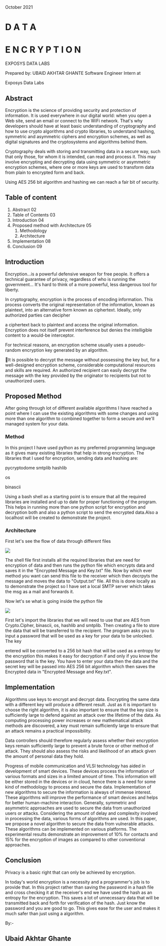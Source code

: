 October 2021

# **D A T A**

# **E N C R Y P T I O N**

EXPOSYS DATA LABS

Prepared by: UBAID AKHTAR GHANTE Software Engineer Intern at

Exposys Data Labs


## **Abstract**

Encryption is the science of providing security and protection of information. It is used everywhere in our digital world: when you open a Web site, send an email or connect to the WiFi network. That's why developers should have at least basic understanding of cryptography and how to use crypto algorithms and crypto libraries, to understand hashing, symmetric and asymmetric ciphers and encryption schemes, as well as digital signatures and the cryptosystems and algorithms behind them.

Cryptography deals with storing and transmitting data in a secure way, such that only those, for whom it is intended, can read and process it. This may involve encrypting and decrypting data using symmetric or asymmetric encryption schemes, where one or more keys are used to transform data from plain to encrypted form and back.

Using AES 256 bit algorithm and hashing we can reach a fair bit of security.

## **Table of content**

1. Abstract 02
1. Table of Contents 03
1. Introduction 04
1. Proposed method with Architecture 05
   1. Methodology
   1. Architecture
1. Implementation 08
1. Conclusion 09

## **Introduction**

Encryption...is a powerful defensive weapon for free people. It offers a technical guarantee of privacy, regardless of who is running the government... It's hard to think of a more powerful, less dangerous tool for liberty.

In cryptography, encryption is the process of encoding information. This process converts the original representation of the information, known as plaintext, into an alternative form known as ciphertext. Ideally, only authorized parties can decipher

a ciphertext back to plaintext and access the original information. Encryption does not itself prevent interference but denies the intelligible content to a would-be interceptor.

For technical reasons, an encryption scheme usually uses a pseudo- random encryption key generated by an algorithm.

It is possible to decrypt the message without possessing the key but, for a well-designed encryption scheme, considerable computational resources and skills are required. An authorized recipient can easily decrypt the message with the key provided by the originator to recipients but not to unauthorized users.

## **Proposed Method**

After going through lot of different available algorithms I have reached a point where I can use the existing algorithms with some changes and using more than one algorithm to combined together to form a secure and we'll managed system for your data.

### Method

In this project I have used python as my preferred programming language as it gives many existing libraries that help in strong encryption. The libraries that I used for encryption, sending data and hashing are:

pycryptodome smtplib hashlib

os

binascii

Using a bash shell as a starting point is to ensure that all the required libraries are installed and up to date for proper functioning of the program. This helps in running more than one python script for encryption and decryption both and also a python script to send the encrypted data.Also a localhost will be created to demonstrate the project.

### **Architecture**

First let's see the flow of data through different files

![](Aspose.Words.6d54d81f-9d05-4464-b166-81b69de2120c.007.jpeg)

The shell file first installs all the required libraries that are need for encryption of data and then runs the python file which encrypts data and saves it in the "Encrypted Message and Key.txt" file. Now by which ever method you want can send this file to the receiver which then decrpyts the message and moves the data to "Output.txt" file. All this is done locally as to demonstrate the project so I have set a local SMTP server which takes the msg as a mail and forwards it.

Now let's se what is going inside the python file

![](Aspose.Words.6d54d81f-9d05-4464-b166-81b69de2120c.008.jpeg)

First let's import the libraries that we will need to use that are AES from Crypto.Cipher, binascii, os, hashlib and smtplib. Then creating a file to store the data that will be transferred to the recipient. The program asks you to input a password that will be used as a key for your data to be unlocked. The key

entered will be converted to a 256 bit hash that will be used as a entropy for the encryption this makes it easy for decryption if and only if you know the password  that is the key. You have to enter your data then the data and the secret key will be passed into AES 256 bit algorithm which then saves the Encrypted data in "Encrypted Message and Key.txt".

## **Implementation**

Algorithms use keys to encrypt and decrypt data. Encrypting the same data with a different key will produce a different result. Just as it is important to choose the right algorithm, it is also important to ensure that the key size is sufficiently large to defend against an attack over the lifetime of the data. As computing processing power increases or new mathematical attack methods are discovered, a key must remain sufficiently large to ensure that an attack remains a practical impossibility.

Data controllers should therefore regularly assess whether their encryption keys remain sufficiently large to prevent a brute force or other method of attack. They should also assess the risks and likelihood of an attack given the amount of personal data they hold.

Progress of mobile communication and VLSI technology has aided in development of smart devices. These devices process the information of various formats and sizes in a limited amount of time. This information will be either stored in the devices or in cloud, hence there is a need for some kind of methodology to process and secure the data. Implementation of new algorithms to secure the information is always of immense interest. These algorithms will improve the performance of smart devices and helps for better human-machine interaction. Generally, symmetric and asymmetric approaches are used to secure the data from unauthorized users or attacks. Considering the amount of delay and complexity involved in processing the data, various forms of algorithms are used. In this paper, we propose a novel algorithm to secure the data from vulnerable attacks. These algorithms can be implemented on various platforms. The experimental results demonstrate an improvement of 10% for contacts and 15% for the encryption of images as compared to other conventional approaches.

## **Conclusion**

Privacy is a basic right that can only be achieved by encryption.

In today's world encryption is a necessity and a programmer's job is to provide that. In this project rather than saving the password in a hash file and cross checking it at the receiver's end we have used the hash as an entropy for the encryption. This saves a lot of unnecessary data that will be transmitted back and forth for verification of the hash. Just know the password and you are good to go. This gives ease for the user and makes it much safer than just using a algorithm. 

By:-

## Ubaid Akhtar Ghante
